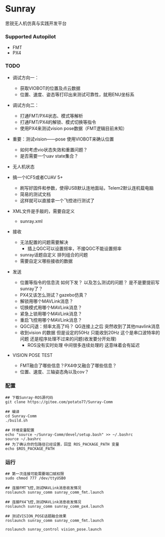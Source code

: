 # Sunray

思锐无人机仿真与实践开发平台

### Supported Autopilot

- FMT
- PX4

### TODO

- 调试方向一：
    - 获取VIOBOT的位置及点云数据
    - 位置、速度、姿态等打印出来测试可靠性，就用ENU坐标系

- 调试方向二：
    - 打通FMT/PX4状态、模式等解析
    - 打通FMT/PX4的解锁、模式切换等指令
    - 使用PX4来测试vision pose数据（FMT逻辑目前未知）

- 重要：测试vision——pose 使用VIOBOT来确认位置
   - 如何考虑vio状态失效和重置问题？
   - 是否需要一个uav state集合？
- 无人机状态


 - 搞一个ICF5或者CUAV 5+
    - 刷写好固件和参数，使得USB默认连地面站，Telem2默认连机载电脑
    - 简易的测试文档
    - 这样就可以直接拿一个飞控进行测试了

- XML文件是手敲的，需要自定义
    - sunray.xml

- 接收
    - 无法配置的问题需要解决
        - 插上QGC可以设置频率，不接QGC不能设置频率
    - sunray话题自定义 排列组合的问题
    - 需要自定义哪些接收的数据

- 发送
    - 位置等指令的信息流 如何下发？ 以及怎么测试的问题？ 是不是要提前写sunray了？
    - PX4又该怎么测试？gazebo仿真？
    - 解锁用哪个MAVLink消息？
    - 切换模式用哪个MAVLink消息？
    - 紧急上锁用哪个MAVLink消息？
    - 重启飞控用哪个MAVLink消息？
    - QGC闪退：频率太高了吗？ QG连接上之后 突然收到了其他mavlink消息
    - 收到vision 的数据 但是设定的50Hz 只能收到20Hz 这个是串口波特率的问题 还是程序处理不过来的问题(收发要分开处理)
        - ROS没有实时处理 中间很多连续处理的 这意味着会有延迟

- VISION POSE TEST
    - FMT融合了哪些信息？PX4中又融合了哪些信息？
    - 位置、速度、三轴姿态角以及cov？

### 配置

```shell
## 下载Sunray-ROS源代码
git clone https://gitee.com/potato77/Sunray-Comm

## 编译
cd Sunray-Comm
./build.sh
```

```shell
## 环境变量配置
echo "source ~/Sunray-Comm/devel/setup.bash" >> ~/.bashrc
source ~/.bashrc
## 为了确认你的包路径已经设置，回显 ROS_PACKAGE_PATH 变量
echo $ROS_PACKAGE_PATH
```

### 运行

```shell
## 第一次连接可能需要端口赋权限
sudo chmod 777 /dev/ttyUSB0
```


```shell
## 连接FMT飞控,测试MAVLink消息收发情况
roslaunch sunray_comm sunray_comm_fmt.launch
```

```shell
## 连接PX4飞控,测试MAVLink消息收发情况
roslaunch sunray_comm sunray_comm_px4.launch
```

```shell
## 测试VISION_POSE话题融合效果
roslaunch sunray_comm sunray_comm_fmt.launch

roslaunch sunray_control vision_pose.launch
```